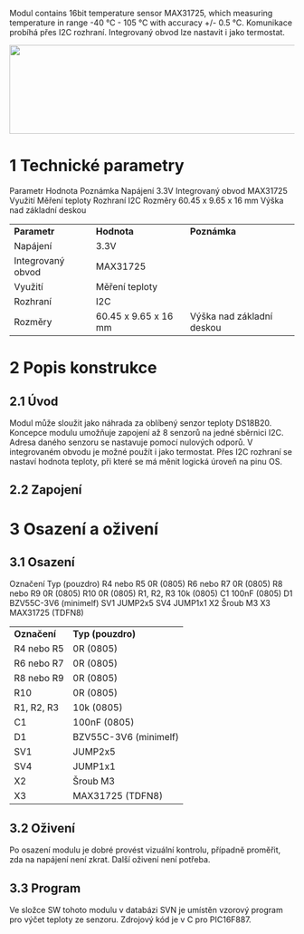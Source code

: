 Modul contains 16bit temperature sensor MAX31725, which measuring temperature in range -40 °C - 105 °C with accuracy +/- 0.5 °C. Komunikace probíhá přes I2C rozhraní. Integrovaný obvod lze nastavit i jako termostat.

<img src="https://raw.githubusercontent.com/MLAB-project/Modules/master/Sensors/LTS01A/DOC/SRC/img/LTS01A_Top_Big.jpg" width="563" height="157" />

1 Technické parametry
=====================

Parametr Hodnota Poznámka Napájení 3.3V Integrovaný obvod MAX31725 Využití Měření teploty Rozhraní I2C Rozměry 60.45 x 9.65 x 16 mm Výška nad základní deskou

|                   |                      |                           |
|-------------------|----------------------|---------------------------|
| **Parametr**      | **Hodnota**          | **Poznámka**              |
| Napájení          | 3.3V                 |                           |
| Integrovaný obvod | MAX31725             |                           |
| Využití           | Měření teploty       |                           |
| Rozhraní          | I2C                  |                           |
| Rozměry           | 60.45 x 9.65 x 16 mm | Výška nad základní deskou |

2 Popis konstrukce
==================

2.1 Úvod
--------

Modul může sloužit jako náhrada za oblíbený senzor teploty DS18B20. Koncepce modulu umožňuje zapojení až 8 senzorů na jedné sběrnici I2C. Adresa daného senzoru se nastavuje pomocí nulových odporů. V integrovaném obvodu je možné použít i jako termostat. Přes I2C rozhraní se nastaví hodnota teploty, při které se má měnit logická úroveň na pinu OS.

2.2 Zapojení
------------

3 Osazení a oživení
===================

3.1 Osazení
-----------

Označení Typ (pouzdro) R4 nebo R5 0R (0805) R6 nebo R7 0R (0805) R8 nebo R9 0R (0805) R10 0R (0805) R1, R2, R3 10k (0805) C1 100nF (0805) D1 BZV55C-3V6 (minimelf) SV1 JUMP2x5 SV4 JUMP1x1 X2 Šroub M3 X3 MAX31725 (TDFN8)

|              |                       |
|--------------|-----------------------|
| **Označení** | **Typ (pouzdro)**     |
| R4 nebo R5   | 0R (0805)             |
| R6 nebo R7   | 0R (0805)             |
| R8 nebo R9   | 0R (0805)             |
| R10          | 0R (0805)             |
| R1, R2, R3   | 10k (0805)            |
| C1           | 100nF (0805)          |
| D1           | BZV55C-3V6 (minimelf) |
| SV1          | JUMP2x5               |
| SV4          | JUMP1x1               |
| X2           | Šroub M3              |
| X3           | MAX31725 (TDFN8)      |

3.2 Oživení
-----------

Po osazení modulu je dobré provést vizuální kontrolu, případně proměřit, zda na napájení není zkrat. Další oživení není potřeba.

3.3 Program
-----------

Ve složce SW tohoto modulu v databázi SVN je umístěn vzorový program pro výčet teploty ze senzoru. Zdrojový kód je v C pro PIC16F887.
